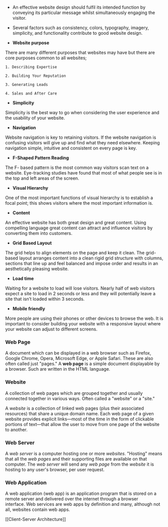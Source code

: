 - An effective website design should fulfil its intended function by conveying its particular message whilst simultaneously engaging the visitor.

- Several factors such as consistency, colors, typography, imagery, simplicity, and functionality contribute to good website design.

- **Website purpose**

There are many different purposes that websites may have but there are core purposes common to all websites;

	1. Describing Expertise

	2. Building Your Reputation

	3. Generating Leads

	4. Sales and After Care

- **Simplicity**

Simplicity is the best way to go when considering the user experience and the usability of your website.

- **Navigation**

Website navigation is key to retaining visitors. If the website navigation is confusing visitors will give up and find what they need elsewhere. Keeping navigation simple, intuitive and consistent on every page is key.

- **F-Shaped Pattern Reading**

The F- based pattern is the most common way visitors scan text on a website. Eye-tracking studies have found that most of what people see is in the top and left areas of the screen.

- **Visual Hierarchy**

One of the most important functions of visual hierarchy is to establish a focal point; this shows visitors where the most important information is.

- **Content**

An effective website has both great design and great content. Using compelling language great content can attract and influence visitors by converting them into customers.

- **Grid Based Layout**

The grid helps to align elements on the page and keep it clean. The grid-based layout arranges content into a clean rigid grid structure with columns, sections that line up and feel balanced and impose order and results in an aesthetically pleasing website.

- **Load time**

Waiting for a website to load will lose visitors. Nearly half of web visitors expect a site to load in 2 seconds or less and they will potentially leave a site that isn’t loaded within 3 seconds.

- **Mobile friendly**

More people are using their phones or other devices to browse the web. It is important to consider building your website with a responsive layout where your website can adjust to different screens.

### Web Page

A document which can be displayed in a web browser such as Firefox, Google Chrome, Opera, Microsoft Edge, or Apple Safari. These are also often called just "pages." A **web page** is a simple document displayable by a browser. Such are written in the HTML language.

### Website

A collection of web pages which are grouped together and usually connected together in various ways. Often called a "website" or a "site."

A *website* is a collection of linked web pages (plus their associated resources) that share a unique domain name. Each web page of a given website provides explicit links—most of the time in the form of clickable portions of text—that allow the user to move from one page of the website to another.

### Web Server

A *web server* is a computer hosting one or more *websites*. "Hosting" means that all the *web pages* and their supporting files are available on that computer. The *web server* will send any *web page* from the *website* it is hosting to any user's browser, per user request.

### Web Application

A web application (web app) is an application program that is stored on a remote server and delivered over the internet through a browser interface. Web services are web apps by definition and many, although not all, websites contain web apps.

[[Client-Server Architecture]]
